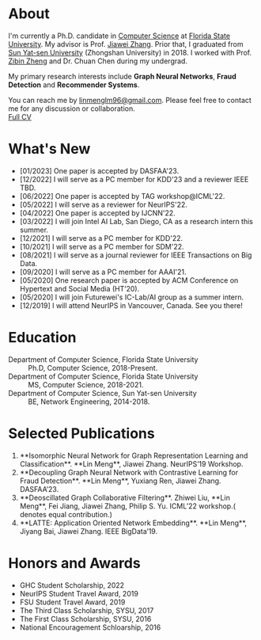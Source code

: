 
<!-- ## Welcome to GitHub Pages

You can use the [editor on GitHub](https://github.com/linmengsysu/linmengsysu.github.com/edit/master/index.md) to maintain and preview the content for your website in Markdown files.

Whenever you commit to this repository, GitHub Pages will run [Jekyll](https://jekyllrb.com/) to rebuild the pages in your site, from the content in your Markdown files.

### Markdown

Markdown is a lightweight and easy-to-use syntax for styling your writing. It includes conventions for

```markdown
Syntax highlighted code block

# Header 1
## Header 2
### Header 3

- Bulleted
- List

1. Numbered
2. List

**Bold** and _Italic_ and `Code` text

[Link](url) and ![Image](src)
```

For more details see [GitHub Flavored Markdown](https://guides.github.com/features/mastering-markdown/).

### Jekyll Themes

Your Pages site will use the layout and styles from the Jekyll theme you have selected in your [repository settings](https://github.com/linmengsysu/linmengsysu.github.com/settings). The name of this theme is saved in the Jekyll `_config.yml` configuration file.

### Support or Contact

Having trouble with Pages? Check out our [documentation](https://help.github.com/categories/github-pages-basics/) or [contact support](https://github.com/contact) and we’ll help you sort it out.
-->


# About
I'm currently a Ph.D. candidate in [Computer Science](http://cs.fsu.edu/) at [Florida State University](http://fsu.edu). My advisor is Prof. [Jiawei Zhang](http://www.ifmlab.org/). Prior that, I graduated from [Sun Yat-sen University](http://www.sysu.edu.cn/2012/en/index.htm) (Zhongshan University) in 2018. I worked with Prof. [Zibin Zheng](http://www.zibinzheng.com/) and Dr. Chuan Chen during my undergrad.

My primary research interests include **Graph Neural Networks**, **Fraud Detection** and **Recommender Systems**.

You can reach me by [linmenglm96@gmail.com](mailto:linmenglm96@gmail.com). Please feel free to contact me for any discussion or collaboration.                   
[Full CV](https://linmengsysu.github.io/Lin_Meng_resume.pdf)

# What's New
* [01/2023] One paper is accepted by DASFAA'23.
* [12/2022] I will serve as a PC member for KDD'23 and a reviewer IEEE TBD.
* [06/2022] One paper is accepted by TAG workshop@ICML'22.
* [05/2022] I will serve as a reviewer for NeurIPS'22.
* [04/2022] One paper is accepted by IJCNN'22.
* [03/2022] I will join Intel AI Lab, San Diego, CA as a research intern this summer.
* [12/2021] I will serve as a PC member for KDD'22.
* [10/2021] I will serve as a PC member for SDM'22.
* [08/2021] I will serve as a journal reviewer for IEEE Transactions on Big Data.
* [09/2020] I will serve as a PC member for AAAI'21.
* [05/2020] One research paper is accepted by ACM Conference on Hypertext and Social Media (HT’20).
* [05/2020] I will join Futurewei's IC-Lab/AI group as a summer intern.
* [12/2019] I will attend NeurIPS in Vancouver, Canada. See you there!

# Education

<dl>
 <dt>Department of Computer Science, Florida State University</dt>
 <dd>Ph.D, Computer Science, 2018-Present.</dd>
 
  <dt>Department of Computer Science, Florida State University</dt>
 <dd>MS, Computer Science, 2018-2021.</dd>
 
 <dt>Department of Computer Science, Sun Yat-sen University</dt>
 <dd>BE, Network Engineering, 2014-2018.</dd>
 
</dl>
 
 
 
# Selected Publications
<ol>
<li> **Isomorphic Neural Network for Graph Representation Learning and Classification**. **Lin Meng**, Jiawei Zhang. NeurIPS’19 Workshop. </li>
<li> **Decoupling Graph Neural Network with Contrastive Learning for Fraud Detection**. **Lin Meng**, Yuxiang Ren, Jiawei Zhang. DASFAA’23.</li>
<li> **Deoscillated Graph Collaborative Filtering**. Zhiwei Liu, **Lin Meng**, Fei Jiang, Jiawei Zhang, Philip S. Yu. ICML’22 workshop.( denotes equal contribution.)</li> 
<li> **LATTE: Application Oriented Network Embedding**. **Lin Meng**, Jiyang Bai, Jiawei Zhang. IEEE BigData’19.</li>
 </ol>

# Honors and Awards
* GHC Student Scholarship, 2022
* NeurIPS Student Travel Award, 2019 
* FSU Student Travel Award, 2019
* The Third Class Scholarship, SYSU, 2017
* The First Class Scholarship, SYSU, 2016
* National Encouragement Schloarship, 2016


<script type="text/javascript" id="clustrmaps" src="//cdn.clustrmaps.com/map_v2.js?d=IGKM7piVRtoLmq7_DqwibQ0dbwkEMuvRrNEiZ2u6Jvo&cl=ffffff&w=a"></script>
